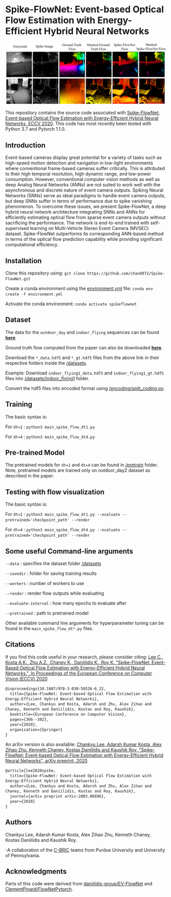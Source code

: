 # Spike-FlowNet: Event-based Optical Flow Estimation with Energy-Efficient Hybrid Neural Networks


![Predicted flow.](pic.png)  

This repository contains the source code associated with [Spike-FlowNet: Event-based Optical Flow Estimation with Energy-Efficient Hybrid Neural Networks, ECCV 2020](https://link.springer.com/chapter/10.1007/978-3-030-58526-6_22). This code has most recently been tested with Python 3.7 and Pytorch 1.1.0.


## Introduction
Event-based cameras display great potential for a variety of tasks such as high-speed motion detection and navigation in low-light environments where conventional frame-based cameras suffer critically. This is attributed to their high temporal resolution, high dynamic range, and low-power consumption. However, conventional computer vision methods as well as deep Analog Neural Networks (ANNs) are not suited to work well with the asynchronous and discrete nature of event camera outputs. Spiking Neural Networks (SNNs) serve as ideal paradigms to handle event camera outputs, but deep SNNs suffer in terms of performance due to spike vanishing phenomenon. To overcome these issues, we present Spike-FlowNet, a deep hybrid neural network architecture integrating SNNs and ANNs for efficiently estimating optical flow from sparse event camera outputs without sacrificing the performance. The network is end-to-end trained with self-supervised learning on Multi-Vehicle Stereo Event Camera (MVSEC) dataset. Spike-FlowNet outperforms its corresponding ANN-based method in terms of the optical flow prediction capability while providing significant computational efficiency.


## Installation
Clone this repository using: 
```git clone https://github.com/chan8972/Spike-FlowNet.git```

Create a conda environment using the [environment.yml](environment.yml) file: 
```conda env create -f environment.yml```

Activate the conda environment: 
```conda activate spikeflownet```


## Dataset

The data for the ```outdoor_day``` and ```indoor_flying``` sequences can be found [__**here**__](https://daniilidis-group.github.io/mvsec/download/#hdf5-files). 

Ground truth flow computed from the paper can also be downloaded [__**here**__](https://drive.google.com/drive/folders/1XS0AQTuCwUaWOmtjyJWRHkbXjj_igJLp?usp=sharing).

Download the ```*_data.hdf5``` and ```*_gt.hdf5``` files from the above link in their respective folders inside the [/datasets](datasets).

Example: Download ```indoor_flying1_data.hdf5``` and ```indoor_flying1_gt.hdf5``` files into [/datasets/indoor_flying1](datasets/indoor_flying1) folder.

Convert the hdf5 files into encoded format using [/encoding/split_coding.py](encoding/split_coding.py).


## Training

The basic syntax is:

For ```dt=1``` : ```python3 main_spike_flow_dt1.py```

For ```dt=4``` :  ```python3 main_spike_flow_dt4.py```


## Pre-trained Model

The pretrained models for ```dt=1``` and ```dt=4``` can be found in [/pretrain](pretrain/) folder. Note, pretrained models are trained only on outdoor_day2 dataset as described in the paper.


## Testing with flow visualization

The basic syntax is:

For ```dt=1``` : ```python3 main_spike_flow_dt1.py --evaluate --pretrained='checkpoint_path' --render``` 

For ```dt=4``` : ```python3 main_spike_flow_dt4.py --evaluate --pretrained='checkpoint_path' --render```


## Some useful Command-line arguments 

```--data``` : specifies the dataset folder [/datasets](datasets/)

```--savedir``` : folder for saving training results

```--workers``` : number of workers to use

```--render``` : render flow outputs while evaluating

```--evaluate-interval``` : how many epochs to evaluate after

```--pretrained``` : path to pretrained model

Other available command line arguments for hyperparameter tuning can be found in the ```main_spike_flow_dt*.py``` files.


## Citations

If you find this code useful in your research, please consider citing:
[Lee C., Kosta A.K., Zhu A.Z., Chaney K., Daniilidis K., Roy K. "Spike-FlowNet: Event-Based Optical Flow Estimation with Energy-Efficient Hybrid Neural Networks.", In Proceedings of the European Conference on Computer Vision (ECCV) 2020](https://link.springer.com/chapter/10.1007/978-3-030-58526-6_22)

```
@inproceedings{10.1007/978-3-030-58526-6_22,
  title={Spike-FlowNet: Event-based Optical Flow Estimation with Energy-Efficient Hybrid Neural Networks},
  author={Lee, Chankyu and Kosta, Adarsh and Zhu, Alex Zihao and Chaney, Kenneth and Daniilidis, Kostas and Roy, Kaushik},
  booktitle={European Conference on Computer Vision},
  pages={366--382},
  year={2020},
  organization={Springer}
}
```

An arXiv version is also available: 
[Chankyu Lee, Adarsh Kumar Kosta, Alex Zihao Zhu, Kenneth Chaney, Kostas Daniilidis and Kaushik Roy, "Spike-FlowNet: Event-based Optical Flow Estimation with Energy-Efficient Hybrid Neural Networks", arXiv preprint, 2020](https://arxiv.org/abs/2003.06696)

```
@article{lee2020spike,
  title={Spike-FlowNet: Event-based Optical Flow Estimation with Energy-Efficient Hybrid Neural Networks},
  author={Lee, Chankyu and Kosta, Adarsh and Zhu, Alex Zihao and Chaney, Kenneth and Daniilidis, Kostas and Roy, Kaushik},
  journal={arXiv preprint arXiv:2003.06696},
  year={2020}
}
```

## Authors

Chankyu Lee, Adarsh Kumar Kosta, Alex Zihao Zhu, Kenneth Chaney, Kostas Daniilidis and Kaushik Roy.

-A collaboration of the [C-BRIC](https://engineering.purdue.edu/C-BRIC) teams from Purdue University and University of Pennsylvania.


## Acknowledgments

Parts of this code were derived from [daniilidis-group/EV-FlowNet](https://github.com/daniilidis-group/EV-FlowNet) and [ClementPinard/FlowNetPytorch](https://github.com/ClementPinard/FlowNetPytorch).
